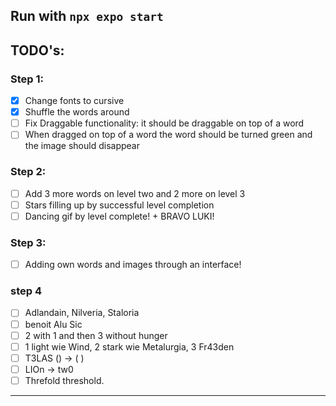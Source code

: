 ## Run with `npx expo start`
## TODO's:
### Step 1:

- [x] Change fonts to cursive
- [x] Shuffle the words around
- [ ] Fix Draggable functionality: it should be draggable on top of a word
- [ ] When dragged on top of a word the word should be turned green and the image should disappear

### Step 2:
- [ ] Add 3 more words on level two and 2 more on level 3
- [ ] Stars filling up by successful level completion
- [ ] Dancing gif by level complete! + BRAVO LUKI! 

### Step 3:
- [ ] Adding own words and images through an interface!


### step 4
- [ ] Adlandain, Nilveria, Staloria
- [ ] benoit        Alu         Sic
- [ ] 2 with 1 and then 3 without hunger
- [ ] 1 light wie Wind, 2 stark wie Metalurgia, 3 Fr43den
- [ ] T3LAS () -> (   )
- [ ] LIOn -> tw0
- [ ] Threfold threshold.
-----------------------------------------------------------
